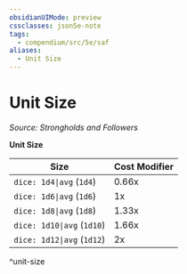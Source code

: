 ```yaml
---
obsidianUIMode: preview
cssclasses: json5e-note
tags:
  - compendium/src/5e/saf
aliases:
  - Unit Size
---
```

# Unit Size
*Source: Strongholds and Followers* 

**Unit Size**

| Size | Cost Modifier |
|------|---------------|
| `dice: 1d4\|avg` (`1d4`) | 0.66x |
| `dice: 1d6\|avg` (`1d6`) | 1x |
| `dice: 1d8\|avg` (`1d8`) | 1.33x |
| `dice: 1d10\|avg` (`1d10`) | 1.66x |
| `dice: 1d12\|avg` (`1d12`) | 2x |
^unit-size
